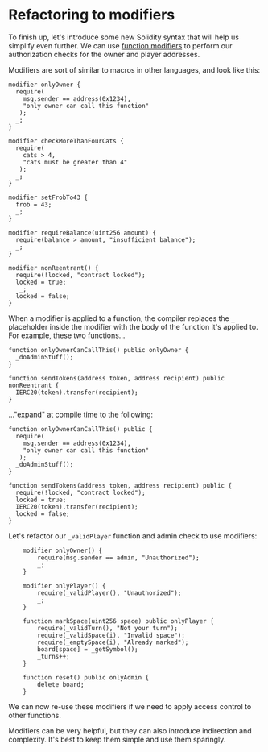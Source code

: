 # Refactoring to modifiers

To finish up, let's introduce some new Solidity syntax that will help us simplify even further. We can use [function modifiers](https://docs.soliditylang.org/en/latest/contracts.html#function-modifiers) to perform our authorization checks for the owner and player addresses.

Modifiers are sort of similar to macros in other languages, and look like this:

```solidity
modifier onlyOwner {
  require(
    msg.sender == address(0x1234),
    "only owner can call this function"
   );
  _;
}

modifier checkMoreThanFourCats {
  require(
    cats > 4,
    "cats must be greater than 4"
   );
  _;
}

modifier setFrobTo43 {
  frob = 43;
  _;
}

modifier requireBalance(uint256 amount) {
  require(balance > amount, "insufficient balance");
  _;
}

modifier nonReentrant() {
  require(!locked, "contract locked");
  locked = true;
   _;
  locked = false;
}
```

When a modifier is applied to a function, the compiler replaces the `_` placeholder inside the modifier with the body of the function it's applied to. For example, these two functions...

```solidity
function onlyOwnerCanCallThis() public onlyOwner {
  _doAdminStuff();
}

function sendTokens(address token, address recipient) public nonReentrant {
  IERC20(token).transfer(recipient);
}
```

..."expand" at compile time to the following:

```solidity
function onlyOwnerCanCallThis() public {
  require(
    msg.sender == address(0x1234),
    "only owner can call this function"
   );
  _doAdminStuff();
}

function sendTokens(address token, address recipient) public {
  require(!locked, "contract locked");
  locked = true;
  IERC20(token).transfer(recipient);
  locked = false;
}
```

Let's refactor our `_validPlayer` function and admin check to use modifiers:

```solidity
    modifier onlyOwner() {
        require(msg.sender == admin, "Unauthorized");
        _;
    }

    modifier onlyPlayer() {
        require(_validPlayer(), "Unauthorized");
        _;
    }

    function markSpace(uint256 space) public onlyPlayer {
        require(_validTurn(), "Not your turn");
        require(_validSpace(i), "Invalid space");
        require(_emptySpace(i), "Already marked");
        board[space] = _getSymbol();
        _turns++;
    }

    function reset() public onlyAdmin {
        delete board;
    }
```

We can now re-use these modifiers if we need to apply access control to other functions.

Modifiers can be very helpful, but they can also introduce indirection and complexity. It's best to keep them simple and use them sparingly.
